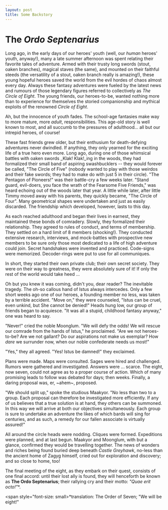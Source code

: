 ```yaml
---
layout: post
title: Some Backstory
---
```


# The _Ordo Septenarius_
Long ago, in the early days of our heroes' youth (well, our _human_ heroes' youth, anyway!), many a late summer afternoon was spent relating their favorite tales of adventure. Armed with their trusty long swords (stout, oaken branches), magical staves (the same), and mounted on their faithful steeds (the versatility of a stout, oaken branch really is amazing!), these young hopeful heroes saved the world from the evil hordes of chaos almost every day. Always these fantasy adventures were fueled by the latest news and rumours of those legendary figures referred to collectively as _The Circle of Eight_. The young friends, our heroes-to-be, wanted nothing more than to experience for themselves the storied companionship and mythical exploits of the renowned _Circle of Eight_.

Ah, but the innocence of youth fades. The school-age fantasies make way to more mature, more _adult_, responsibilities. This age-old story is well known to most, and all succumb to the pressures of adulthood...  <!-- more --> all but our intrepid heroes, of course!

These fast friends grew older, but their enthusium for death-defying adventures never dwindled. If anything, they only yearned for the exciting life of a true hero even more. Long ago, during one of those whimsical battles with oaken swords _Klak! Klak!_ing in the woods, they had formalized their small band of aspiring swashbucklers -- they would forever be called, "The Circle of Five" (nobody wanted to play with those weirdos and their fake swords; they had to make do with just 5 in their circle). "The Pentagon of Pioneers!" was their battle-cry a few weeks later. "Stand guard, evil-doers, you face the wrath of the Fearsome Five Friends," was heard echoing out of the woods later that year. A little while later, after little Timmy moved away with his parents, they quickly became, "The Circle of Four". Many geometrical shapes were undertaken and just as easily discarded. The friendship which developed, however, lasts to this day.

As each reached adulthood and began their lives in earnest, they maintained these bonds of comradery. Slowly, they formalized their relationship. They agreed to rules of conduct, and terms of membership. They settled on a hard limit of 8 members (shocking!). They conducted extensive research, interviews, and mock-battles with prospective new members to be sure only those most dedicated to a life of high adventure could join. Secret handshakes were invented and practiced. Code-signs were memorized. Decoder-rings were put to use for all communiques.

In short, they started their own private club; their own secret society. They were on their way to greatness, they were absolutely sure of it! If only the rest of the world would take heed ...

Oh but you knew it was coming, didn't you, dear reader? The inevitable tragedy. The oh-so callous hand of Istus always intercedes. Only a few short weeks ago one of our heroes, a founding member no less, was taken by a terrible accident. "Move on," they were counseled, "Istus can be cruel, even unkind, but She cannot be denied!" Heads hung low, our group of friends began to acquiesce. "It was all a stupid, childhood fantasy anyway," one was heard to say.

"Never!" cried the noble Moonglum. "We will defy the odds! We will rescue our comrade from the hands of Istus," he proclaimed. "Are we not heroes-to-be? Are we not gallant? Do our aspirations not make us exemplar? How _dare_ we surrunder now, when our noble confederate needs us most!"

"Yes," they all agreed. "Yes! Istus be damned!" they exclaimed.

Plans were made. Maps were consulted. Sages were hired and challenged. Rumors were gathered and investigated. Answers were ... scarce. The eight, now seven, could not agree as to a proper course of action. Which of many promising leads to follow was debated for days; then weeks. Finally, a daring proposal was, er, ~ahem~, proposed.

"We should split up," spoke the studious Maakyor. "No less than two to a group. Each proposal can therefore be investigated more efficiently. If any of us believes that a true solution is at hand, they others can be summoned. In this way we will arrive at both our objectives simultaneously. Each group is sure to undertake an adventure the likes of which bards will sing for centuries, and as such, a remedy for our fallen associate is virtually assured!"

All around the circle heads were nodding. Cliques were formed. Expeditions were planned, and at last begun. Maakyor and Moonglum, with but a glance, confirmed they would be travelling together. The news of wonders and riches being found buried deep beneath _Castle Greyhawk_, no-less than the ancient home of Zagyg himself, cried out for exploration and discovery; and so close to home, too!

The final meeting of the eight, as they embark on their quest, consists of one final accord: until their lost ally is found, they will henceforth be known as **The Ordo Septenarius**; their rallying cry and their motto: _"Quae erit octo!"_*.

<span style="font-size: small>*translation: The Order of Seven; "We will be eight!"</span>
